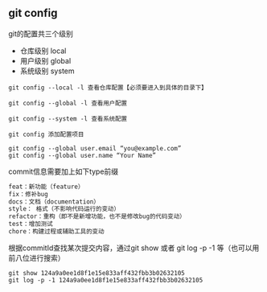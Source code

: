 ## git config

git的配置共三个级别

- 仓库级别 local  <!--优先级最高 文件位置.git/config--> 
- 用户级别 global <!--优先级次之 文件位置~/.gitconfig-->
- 系统级别 system <!--优先级最低 文件位置/etc/gitconfig-->

```
git config --local -l 查看仓库配置【必须要进入到具体的目录下】

git config --global -l 查看用户配置

git config --system -l 查看系统配置

git config 添加配置项目 

git config --global user.email “you@example.com”
git config --global user.name “Your Name”
```


commit信息需要加上如下type前缀

```js
feat：新功能（feature）
fix：修补bug
docs：文档（documentation）
style： 格式（不影响代码运行的变动）
refactor：重构（即不是新增功能，也不是修改bug的代码变动）
test：增加测试
chore：构建过程或辅助工具的变动
```

根据commitId查找某次提交内容，通过git show 或者 git log -p -1 等（也可以用前八位进行搜索）

```shell
git show 124a9a0ee1d8f1e15e833aff432fbb3b02632105
git log -p -1 124a9a0ee1d8f1e15e833aff432fbb3b02632105
```

